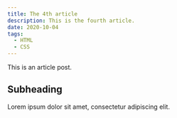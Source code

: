 ```yaml
---
title: The 4th article
description: This is the fourth article.
date: 2020-10-04
tags:
  - HTML
  - CSS
---
```


This is an article post.

## Subheading

Lorem ipsum dolor sit amet, consectetur adipiscing elit.
